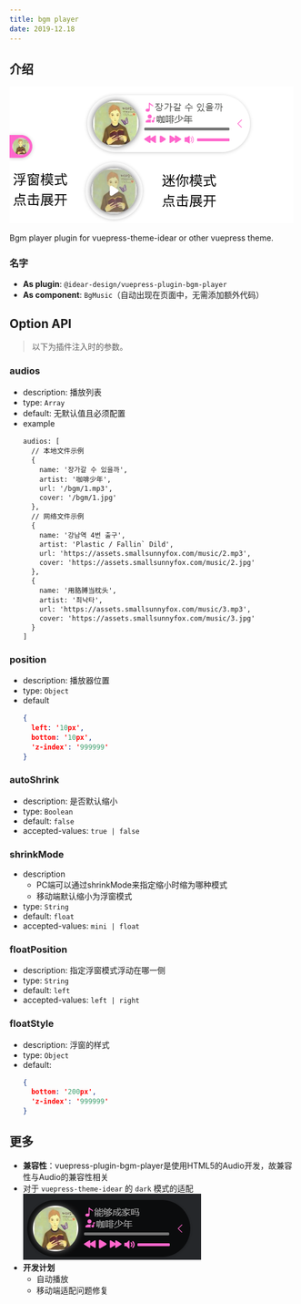 ```yaml
---
title: bgm player
date: 2019-12.18
---
```


## 介绍

![demo.png](./images/bgm.png)

Bgm player plugin for vuepress-theme-idear or other vuepress theme.  

### 名字

- **As plugin**: `@idear-design/vuepress-plugin-bgm-player`
- **As component**: `BgMusic`（自动出现在页面中，无需添加额外代码）

## Option API

> 以下为插件注入时的参数。

### audios

- description: 播放列表
- type: `Array`
- default: 无默认值且必须配置
- example
  ```
  audios: [
    // 本地文件示例
    {
      name: '장가갈 수 있을까',
      artist: '咖啡少年',
      url: '/bgm/1.mp3',
      cover: '/bgm/1.jpg'
    },
    // 网络文件示例
    {
      name: '강남역 4번 출구',
      artist: 'Plastic / Fallin` Dild',
      url: 'https://assets.smallsunnyfox.com/music/2.mp3',
      cover: 'https://assets.smallsunnyfox.com/music/2.jpg'
    },
    {
      name: '用胳膊当枕头',
      artist: '최낙타',
      url: 'https://assets.smallsunnyfox.com/music/3.mp3',
      cover: 'https://assets.smallsunnyfox.com/music/3.jpg'
    }
  ]  
  ```

### position

- description: 播放器位置
- type: `Object`
- default
  ``` json
  { 
    left: '10px',
    bottom: '10px',
    'z-index': '999999'
  }
  ```

### autoShrink

- description: 是否默认缩小
- type: `Boolean`
- default: `false`
- accepted-values: `true | false`


### shrinkMode

- description
  - PC端可以通过shrinkMode来指定缩小时缩为哪种模式
  - 移动端默认缩小为浮窗模式
- type: `String`
- default: `float`
- accepted-values: `mini | float`

### floatPosition

- description: 指定浮窗模式浮动在哪一侧
- type: `String`
- default: `left`
- accepted-values: `left | right`

### floatStyle

- description: 浮窗的样式
- type: `Object`
- default:
  ```json
  { 
    bottom: '200px',
    'z-index': '999999'
  }
  ```

## 更多

- **兼容性**：vuepress-plugin-bgm-player是使用HTML5的Audio开发，故兼容性与Audio的兼容性相关
- 对于 `vuepress-theme-idear` 的 `dark` 模式的适配  
  ![dark.png](./images/darkBgm.png)
- **开发计划**
  - 自动播放
  - 移动端适配问题修复
